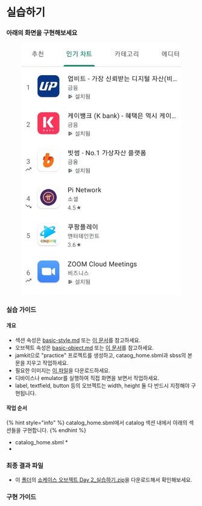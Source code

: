 # 실습하기

### 아래의 화면을 구현해보세요

<figure><img src="../../.gitbook/assets/image (18).png" alt=""><figcaption></figcaption></figure>

### 실습 가이드

#### 개요

* 섹션 속성은 [basic-style.md](../../reference/basic-style.md "mention") 또는 [이 문서](https://bookjam.github.io/jamkit/refs\_styles/)를 참고하세요.
* 오브젝트 속성은 [basic-object.md](../../reference/basic-object.md "mention") 또는 [이 문서](https://bookjam.github.io/jamkit/refs\_objects/)를 참고하세요.
* jamkit으로 "practice" 프로젝트를 생성하고, cataog\_home.sbml과 sbss의 본문을 지우고 작업하세요.
* 필요한 이미지는 [이 파일](https://bpmgbiz.sharepoint.com/:f:/s/BPMG\_Lecture/El6A41a0bpVLnzI8VhqMjMsBzAnAYA8WMwVTa8Oa9TNcFg?e=50fEuE)을 다운로드하세요.
* 디바이스나 emulator를 실행하여 직접 화면을 보면서 작업하세요.
* label, textfield, button 등의 오브젝트는 width, height 둘 다 반드시 지정해야 구현됩니다.

#### **작업 순서**

{% hint style="info" %}
catalog\_home.sbml에서 catalog 섹션 내에서 아래의 섹션들을 구현합니다.
{% endhint %}

* catalog\_home.sbml
  *
*

### 최종 결과 파일

* 이 [폴더](https://bpmgbiz.sharepoint.com/:f:/s/BPMG\_Lecture/EtAHBp7Yo\_5EiIpOtQl8SnwBIsvMsxewI5k8LtFu3LjUMA?e=2IMBs6)의 [쇼케이스 오브젝트 Day 2\_실습하기.zip](https://bpmgbiz.sharepoint.com/:u:/s/BPMG\_Lecture/EXofNF2m8G1JjXiFEHJCQ-ABwUlGs60W0WfnaOmLB9qj4Q?e=a10xf5)을 다운로드해서 확인해보세요.

### 구현 가이드

